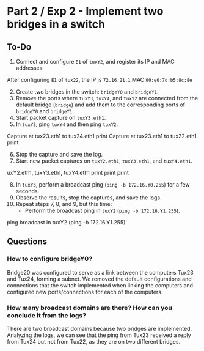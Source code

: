 # Part 2 / Exp 2 - Implement two bridges in a switch

## To-Do

1. Connect and configure `E1` of `tuxY2`, and register its IP and MAC addresses.

After configuring `E1` of `tux22`, the IP is `72.16.21.1` MAC `00:e0:7d:b5:8c:8e`

2. Create two bridges in the switch: `bridgeY0` and `bridgeY1`.  
3. Remove the ports where `tuxY3`, `tuxY4`, and `tuxY2` are connected from the default bridge (`bridge`) and add them to the corresponding ports of `bridgeY0` and `bridgeY1`.  
4. Start packet capture on `tuxY3.eth1`.  
5. In `tuxY3`, ping `tuxY4` and then ping `tuxY2`.

Capture at tux23.eth1 to tux24.eth1
print
Capture at tux23.eth1 to tux22.eth1
print

  
6. Stop the capture and save the log.  
7. Start new packet captures on `tuxY2.eth1`, `tuxY3.eth1`, and `tuxY4.eth1`.  


uxY2.eth1, tuxY3.eth1, tuxY4.eth1
print
print 
print


8. In `tuxY3`, perform a broadcast ping (`ping -b 172.16.Y0.255`) for a few seconds.  
9. Observe the results, stop the captures, and save the logs.  
10. Repeat steps 7, 8, and 9, but this time:  
    - Perform the broadcast ping in `tuxY2` (`ping -b 172.16.Y1.255`).  


ping broadcast in tuxY2 (ping -b 172.16.Y1.255)


## Questions

### How to configure bridgeY0?

Bridge20 was configured to serve as a link between the computers Tux23 and Tux24, forming a subnet. We removed the default configurations and connections that the switch implemented when linking the computers and configured new ports/connections for each of the computers.


### How many broadcast domains are there? How can you conclude it from the logs?

There are two broadcast domains because two bridges are implemented. Analyzing the logs, we can see that the ping from Tux23 received a reply from Tux24 but not from Tux22, as they are on two different bridges.
